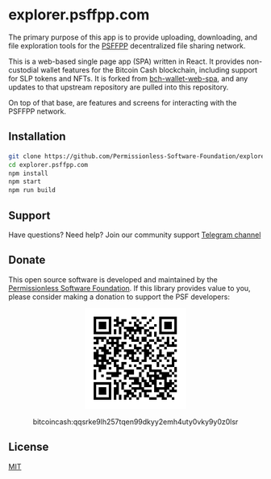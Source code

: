 # explorer.psffpp.com

The primary purpose of this app is to provide uploading, downloading, and file exploration tools for the [PSFFPP](https://psffpp.com) decentralized file sharing network.

This is a web-based single page app (SPA) written in React. It provides non-custodial wallet features for the Bitcoin Cash blockchain, including support for SLP tokens and NFTs. It is forked from [bch-wallet-web-spa](https://github.com/Permissionless-Software-Foundation/bch-wallet-web3-spa), and any updates to that upstream repository are pulled into this repository.

On top of that base, are features and screens for interacting with the PSFFPP network.

## Installation
```bash
git clone https://github.com/Permissionless-Software-Foundation/explorer.psffpp.com
cd explorer.psffpp.com
npm install
npm start
npm run build
```

## Support

Have questions? Need help? Join our community support
[Telegram channel](https://t.me/bch_js_toolkit)

## Donate

This open source software is developed and maintained by the [Permissionless Software Foundation](https://psfoundation.cash). If this library provides value to you, please consider making a donation to support the PSF developers:

<div align="center">
<img src="./img/donation-qr.png" />
<p>bitcoincash:qqsrke9lh257tqen99dkyy2emh4uty0vky9y0z0lsr</p>
</div>

## License
[MIT](./LICENSE.md)
